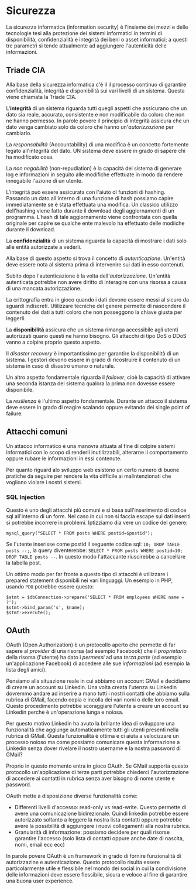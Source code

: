 # Sicurezza

La sicurezza informatica (information security) è l'insieme dei mezzi e delle tecnologie tesi alla protezione dei sistemi informatici in termini di disponibilità, confidenzialità e integrità dei beni o asset informatici; a questi tre parametri si tende attualmente ad aggiungere l'autenticità delle informazioni. 

## Triade CIA

Alla base della sicurezza informatica c'è il il processo continuo di garantire confidenzialità, integrità e disponibilità sui vari livelli di un sistema. Questa viene chiamata la Triade CIA.

L'**integrità** di un sistema riguarda tutti quegli aspetti che assicurano che un dato sia reale, accurato, consistente e non modificabile da coloro che non ne hanno permesso. In parole povere il principio di integrità assicura che un dato venga cambiato solo da coloro che hanno un'_autorizzazione_ per cambiarlo.

La _responsabilità_ (Accountability) di una modifica è un concetto fortemente legato all'integrità del dato. UN sistema deve essere in grado di sapere chi ha modificato cosa.

La _non negabilità_ (non-repudiation) è la capacità del sistema di generare log e informazioni in seguito alle modifiche effettuate in modo da rendere innegabile l'azione di un utente.

L'integrità può essere assicurata con l'aiuto di funzioni di hashing. Passando un dato all'interno di una funzione di hash possiamo capire immediatamente se è stata effettuata una modifica. Un classico utilizzo dell'hashing viene fatto durante il download degli aggiornamenti di un programma. L'hash di tale aggiornamento viene confrontata con quella originale per capire se qualche ente malevolo ha effettuato delle modiiche durante il download.

La **confidenzialità** di un sistema riguarda la capacità di mostrare i dati solo alle entità autorizzate a vederli.

Alla base di questo aspetto si trova il concetto di _autenticazione_. Un'entità deve essere nota al sistema prima di intervenire sui dati in esso contenuti.

Subito dopo l'autenticazione è la volta dell'_autorizzazione_. Un'entità autenticata potrebbe non avere diritto di interagire con una risorsa a causa di una mancata autorizzazione.

La crittografia entra in gioco quando i dati devono essere messi al sicuro da sguardi indiscreti. Utilizzare tecniche del genere permette di nascondere il contenuto dei dati a tutti coloro che non posseggono la chiave giusta per leggerli.

La **disponibilità** assicura che un sistema rimanga accessibile agli utenti autorizzati quano questi ne hanno bisogno.
Gli attacchi di tipo DoS o DDoS vanno a colpire proprio questo aspetto.

Il _disaster recovery_ è importantissimo per garantire la disponibilità di un sistema. I gestori devono essere in grado di ricostruire il contenuto di un sistema in caso di disastro umano o naturale.

Un altro aspetto fondamentale riguarda il _failover_, cioè la capacità di attivare una seconda istanza del sistema qualora la prima non dovesse essere disponibile.

La _resilienza_ è l'ultimo aspetto fondamentale. Durante un attacco il sistema deve essere in grado di reagire scalando oppure evitando dei single point of failure.

## Attacchi comuni

Un attacco informatico è una manovra attuata al fine di colpire sistemi informatici con lo scopo di renderli inutilizzabili, alterarne il comportamento oppure rubare le informazioni in essi contenute.

Per quanto riguard alo sviluppo web esistono un certo numero di buone pratiche da seguire per rendere la vita difficile ai malintenzionati che vogliono violare i nostri sistemi.

### SQL Injection

Questo è uno degli attacchi più comuni e si basa sull'inserimento di codice sql all'interno di un form. Nel caso in cui non si faccia escape sui dati inseriti si potrebbe incorrere in problemi.
Iptizziamo dia vere un codice del genere:
```
mysql_query("SELECT * FROM posts WHERE postid=$postid");
```

Se l'utente inserisse come postid il seguente codice sql: `10; DROP TABLE posts --;`, la query diventerebbe: `SELECT * FROM posts WHERE postid=10; DROP TABLE posts --`.
In questo modo l'attaccante riuscirebbe a cancellare la tabella post.

Un ottimo modo per far fronte a questo tipo di attacchi è utilizzare i prepared statement disponibili nei vari linguaggi. Un esempio in PHP, usando `PDO` potrebbe essere questo:
```
$stmt = $dbConnection->prepare('SELECT * FROM employees WHERE name = ?');
$stmt->bind_param('s', $name);
$stmt->execute();
```

## OAuth

OAuth (Open Authorization) è un protocollo aperto che permette di far sapere al _provider_ di una risorsa (ad esempio Facebook) che il _proprietario_ della risorsa (l'utente) ha dato i _permessi_ ad una _terza parte_ (ad esempio un'applicazione Facebook) di accedere alle sue _informazioni_ (ad esempio la lista degli amici).

Pensiamo alla situazione reale in cui abbiamo un account GMail e decidiamo di creare un account su Linkedin. Una volta creata l'utenza su Linkedin dovremmo andare ad inserire a mano tutti i nostri contatti che abbiamo sulla rubrica di GMail, facendo copia e incolla dei vari nomi o delle loro email.
Questo procedimento potrebbe scoraggiare l'utente a creare un account su Linkedin perchè è un'operazione lunga e noiosa.

Per questo motivo Linkedin ha avuto la brillante idea di sviluppare una funzionalità che aggiunge automaticamente tutti gli utenti presenti nella rubrica di GMail. Questa funzionalità è ottima e ci aiuta a velocizzare un processo noioso ma come possiamo comunicare questa informazione a Linkedin senza dover rivelare il nostro username e la nostra password di GMail? 

Proprio in questo momento entra in gioco OAuth. Se GMail supporta questo protocollo un'applicazione di terze parti potrebbe chiederci l'autorizzazione di accedere ai contatti in rubrica senza aver bisogno di nome utente e password.

OAuth mette a disposizione diverse funzionalità come:

 - Differenti livelli d'accesso: read-only vs read-write. Questo permette di avere una comunicazione bidirezionale. Quindi linkedin potrebbe essere autorizzato soltanto a leggere la nostra lista contatti oppure potrebbe avere la possibilità di aggiungere i nuovi collegamenti alla nostra rubrica.
 - Granularità di informazione: possiamo decidere per quali risorse garantire l'accesso (solo lista di contatti oppure anche date di nascita, nomi, email ecc ecc)
 
In parole povere OAuth è un framework in grado di fornire funzionalità di autorizzazine e autenticazione. Questo protocollo risulta essere particolarmente utile e flessibile nel mondo dei social in cui la condivisione delle informazioni deve essere flessibile, sicura e veloce al fine di garantire una buona user experience.


